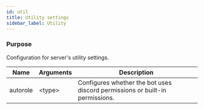 ```yaml
---
id: util
title: Utility settings
sidebar_label: Utility
---
```


### Purpose
Configuration for server's utility settings.

| Name         | Arguments                           | Description                                                                  |
|--------------|-------------------------------------|------------------------------------------------------------------------------|
|autorole      | <type\>                             | Configures whether the bot uses discord permissions or built-in permissions. |